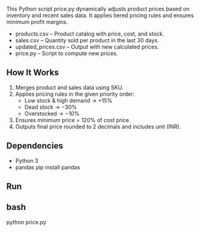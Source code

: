
This Python script price.py dynamically adjusts product prices based on inventory and recent sales data. It applies tiered pricing rules and ensures minimum profit margins.


- products.csv – Product catalog with price, cost, and stock.
- sales.csv – Quantity sold per product in the last 30 days.
- updated_prices.csv – Output with new calculated prices.
- price.py – Script to compute new prices.

## How It Works

1. Merges product and sales data using SKU.
2. Applies pricing rules in the given priority order:
   - Low stock & high demand → +15%
   - Dead stock → −30%
   - Overstocked → −10%
3. Ensures minimum price = 120% of cost price.
4. Outputs final price rounded to 2 decimals and includes unit (INR).

## Dependencies

- Python 3
- pandas pip install pandas

## Run

## bash
python price.py
